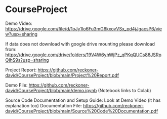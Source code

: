 # CourseProject

Demo Video: https://drive.google.com/file/d/1oJy1Io6Fu3mG6kxovVSx_pd4jJgacsP6/view?usp=sharing

If data does not download with google drive mounting please download from: https://drive.google.com/drive/folders/19V4W6yhWjPz_qPKqQUCs86JSRpQIhS9s?usp=sharing


Project Report: https://github.com/reckoner-david/CourseProject/blob/main/Project%20Report.pdf

Demo File: https://github.com/reckoner-david/CourseProject/blob/main/demo.ipynb
(Notebook links to Colab)

Source Code Documentation and Setup Guide: 
  Look at Demo Video (it has explanation too)
  Documentation File: https://github.com/reckoner-david/CourseProject/blob/main/Source%20Code%20Documentation.pdf
